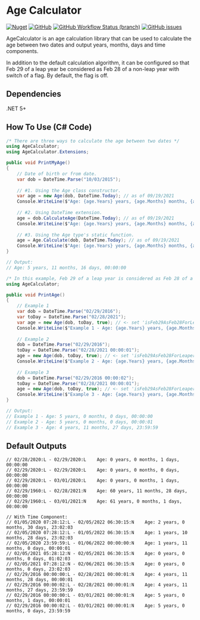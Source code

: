 # Age Calculator

[![Nuget](https://img.shields.io/nuget/v/AgeCalculator)](https://www.nuget.org/packages/AgeCalculator/)
[![GitHub](https://img.shields.io/github/license/arman-g/AgeCalculator)](https://github.com/arman-g/AgeCalculator/blob/main/LICENSE)
[![GitHub Workflow Status (branch)](https://img.shields.io/github/workflow/status/arman-g/AgeCalculator/.NET/main)](https://github.com/arman-g/AgeCalculator/actions)
[![GitHub issues](https://img.shields.io/github/issues/arman-g/AgeCalculator)](https://github.com/arman-g/AgeCalculator/issues)

AgeCalculator is an age calculation library that can be used to calculate the age between two dates and output years, months, days and time components.

In addition to the default calculation algorithm, it can be configured so that Feb 29 of a leap year be considered as Feb 28 of a non-leap year with switch of a flag. By default, the flag is off.

## Dependencies
.NET 5+

## How To Use (C# Code)
``` csharp
/* There are three ways to calculate the age between two dates */
using AgeCalculator;
using AgeCalculator.Extensions;

public void PrintMyAge()
{
    // Date of birth or from date.
    var dob = DateTime.Parse("10/03/2015");
    
    // #1. Using the Age class constructor.
    var age = new Age(dob, DateTime.Today); // as of 09/19/2021
    Console.WriteLine($"Age: {age.Years} years, {age.Months} months, {age.Days} days, {age.Time}");
    
    // #2. Using DateTime extension.
    age = dob.CalculateAge(DateTime.Today); // as of 09/19/2021
    Console.WriteLine($"Age: {age.Years} years, {age.Months} months, {age.Days} days, {age.Time}");
    
    // #3. Using the Age type's static function.
    age = Age.Calculate(dob, DateTime.Today); // as of 09/19/2021
    Console.WriteLine($"Age: {age.Years} years, {age.Months} months, {age.Days} days, {age.Time}");
}

// Output:
// Age: 5 years, 11 months, 16 days, 00:00:00
```


``` csharp
/* In this example, Feb 29 of a leap year is considered as Feb 28 of a non leap year. */
using AgeCalculator;

public void PrintAge()
{
    // Example 1
    var dob = DateTime.Parse("02/29/2016");
    var toDay = DateTime.Parse("02/28/2021");
    var age = new Age(dob, toDay, true); // <- set 'isFeb29AsFeb28ForLeaper' flag to True. Default is False.
    Console.WriteLine($"Example 1 - Age: {age.Years} years, {age.Months} months, {age.Days} days, {age.Time}");
    
    // Example 2
    dob = DateTime.Parse("02/29/2016");
    toDay = DateTime.Parse("02/28/2021 00:00:01");
    age = new Age(dob, toDay, true); // <- set 'isFeb29AsFeb28ForLeaper' flag to True. Default is False.
    Console.WriteLine($"Example 2 - Age: {age.Years} years, {age.Months} months, {age.Days} days, {age.Time}");
    
    // Example 3
    dob = DateTime.Parse("02/29/2016 00:00:02");
    toDay = DateTime.Parse("02/28/2021 00:00:01");
    age = new Age(dob, toDay, true); // <- set 'isFeb29AsFeb28ForLeaper' flag to True. Default is False.
    Console.WriteLine($"Example 3 - Age: {age.Years} years, {age.Months} months, {age.Days} days, {age.Time}");
}

// Output:
// Example 1 - Age: 5 years, 0 months, 0 days, 00:00:00
// Example 2 - Age: 5 years, 0 months, 0 days, 00:00:01
// Example 3 - Age: 4 years, 11 months, 27 days, 23:59:59
```

## Default Outputs
```
// 02/28/2020:L - 02/29/2020:L    Age: 0 years, 0 months, 1 days, 00:00:00
// 02/29/2020:L - 02/29/2020:L    Age: 0 years, 0 months, 0 days, 00:00:00
// 02/29/2020:L - 03/01/2020:L    Age: 0 years, 0 months, 1 days, 00:00:00
// 02/29/1960:L - 02/28/2021:N    Age: 60 years, 11 months, 28 days, 00:00:00
// 02/29/1960:L - 03/01/2021:N    Age: 61 years, 0 months, 1 days, 00:00:00

// With Time Component:
// 01/05/2020 07:28:12:L - 02/05/2022 06:30:15:N    Age: 2 years, 0 months, 30 days, 23:02:03
// 02/05/2020 07:28:12:L - 01/05/2022 06:30:15:N    Age: 1 years, 10 months, 28 days, 23:02:03
// 02/05/2020 23:59:59:L - 01/06/2022 00:00:00:N    Age: 1 years, 11 months, 0 days, 00:00:01
// 02/05/2021 05:28:12:N - 02/05/2021 06:30:15:N    Age: 0 years, 0 months, 0 days, 01:02:03
// 02/05/2021 07:28:12:N - 02/06/2021 06:30:15:N    Age: 0 years, 0 months, 0 days, 23:02:03
// 02/29/2016 00:00:00:L - 02/28/2021 00:00:01:N    Age: 4 years, 11 months, 28 days, 00:00:01
// 02/29/2016 00:00:02:L - 02/28/2021 00:00:01:N    Age: 4 years, 11 months, 27 days, 23:59:59
// 02/29/2016 00:00:00:L - 03/01/2021 00:00:01:N    Age: 5 years, 0 months, 1 days, 00:00:01
// 02/29/2016 00:00:02:L - 03/01/2021 00:00:01:N    Age: 5 years, 0 months, 0 days, 23:59:59
```

